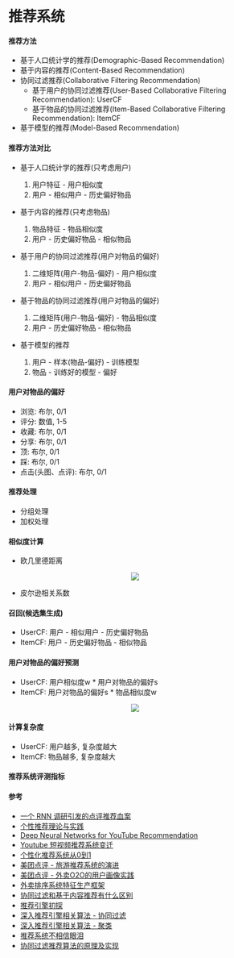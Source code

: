 # 推荐系统

#### 推荐方法

* 基于人口统计学的推荐(Demographic-Based Recommendation)
* 基于内容的推荐(Content-Based Recommendation)
* 协同过滤推荐(Collaborative Filtering Recommendation)
    * 基于用户的协同过滤推荐(User-Based Collaborative Filtering Recommendation): UserCF
    * 基于物品的协同过滤推荐(Item-Based Collaborative Filtering Recommendation): ItemCF
* 基于模型的推荐(Model-Based Recommendation)

#### 推荐方法对比

* 基于人口统计学的推荐(只考虑用户)

    1. 用户特征 - 用户相似度
    2. 用户 - 相似用户 -  历史偏好物品

* 基于内容的推荐(只考虑物品)

    1. 物品特征 - 物品相似度
    2. 用户 - 历史偏好物品 - 相似物品

* 基于用户的协同过滤推荐(用户对物品的偏好)

    1. 二维矩阵(用户-物品-偏好) - 用户相似度
    2. 用户 - 相似用户 -  历史偏好物品

* 基于物品的协同过滤推荐(用户对物品的偏好)

    1. 二维矩阵(用户-物品-偏好) - 物品相似度
    2. 用户 - 历史偏好物品 - 相似物品

* 基于模型的推荐

    1. 用户 - 样本(物品-偏好) - 训练模型
    2. 物品 - 训练好的模型 - 偏好

#### 用户对物品的偏好

* 浏览: 布尔, 0/1
* 评分: 数值, 1-5
* 收藏: 布尔, 0/1
* 分享: 布尔, 0/1
* 顶: 布尔, 0/1
* 踩: 布尔, 0/1
* 点击(头图、点评): 布尔, 0/1

#### 推荐处理

* 分组处理
* 加权处理

#### 相似度计算

* 欧几里德距离

<div align="center"><img src="http://latex.codecogs.com/svg.latex?d(x,y)=\sqrt{\sum_{i=1}^{n}(x_{i}-y_{i})^{2}}" /></a></div>

* 皮尔逊相关系数

<div align="center"></div>

#### 召回(候选集生成)

* UserCF: 用户 - 相似用户 -  历史偏好物品
* ItemCF: 用户 - 历史偏好物品 - 相似物品

#### 用户对物品的偏好预测

* UserCF: 用户相似度w * 用户对物品的偏好s
* ItemCF: 用户对物品的偏好s * 物品相似度w

<div align="center"><img src="http://latex.codecogs.com/svg.latex?P=\sum&space;w_{i}s_{j}" /></a></div>

#### 计算复杂度

* UserCF: 用户越多, 复杂度越大
* ItemCF: 物品越多, 复杂度越大

#### 推荐系统评测指标

#### 参考

* [一个 RNN 调研引发的点评推荐血案](https://www.qcloud.com/community/article/826536)
* [个性推荐理论与实践](https://www.qcloud.com/community/article/383583)
* [Deep Neural Networks for YouTube Recommendation](http://www.jianshu.com/p/c5b8268d273b)
* [Youtube 短视频推荐系统变迁](https://www.qcloud.com/community/article/989677)
* [个性化推荐系统从0到1](https://www.qcloud.com/community/article/850053)
* [美团点评 - 旅游推荐系统的演进](https://tech.meituan.com/travel-recsys.html)
* [美团点评 - 外卖O2O的用户画像实践](https://tech.meituan.com/waimai-ups.html)
* [外卖排序系统特征生产框架](https://tech.meituan.com/feature_pipeline.html)
* [协同过滤和基于内容推荐有什么区别](https://www.zhihu.com/question/19971859)
* [推荐引擎初探](https://www.ibm.com/developerworks/cn/web/1103_zhaoct_recommstudy1/index.html)
* [深入推荐引擎相关算法 - 协同过滤](https://www.ibm.com/developerworks/cn/web/1103_zhaoct_recommstudy2/index.html)
* [深入推荐引擎相关算法 - 聚类](https://www.ibm.com/developerworks/cn/web/1103_zhaoct_recommstudy3/index.html)
* [推荐系统不相信眼泪](http://iyao.ren/2017/02/28/itemcf/)
* [协同过滤推荐算法的原理及实现](http://blog.csdn.net/yimingsilence/article/details/54934302)

